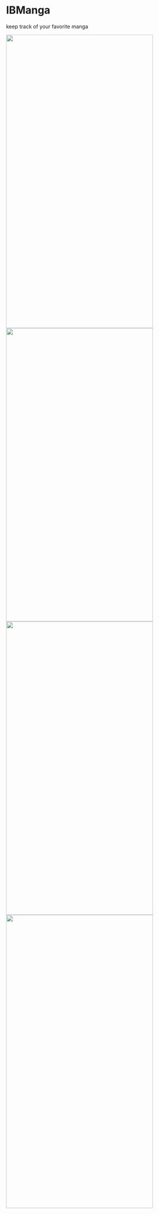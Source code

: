 # IBManga
keep track of your favorite manga

<img src="IBManga.PNG" width="400" height="800" />

<img src="IBManga2.PNG" width="400" height="800" />

<img src="IBManga3.PNG" width="400" height="800" />

<img src="IBManga4.PNG" width="400" height="800" />
